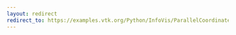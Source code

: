 ```yaml
---
layout: redirect
redirect_to: https://examples.vtk.org/Python/InfoVis/ParallelCoordinatesExtraction/
---
```

